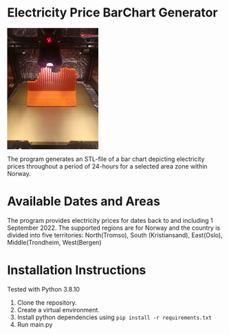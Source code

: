 # Electricity Price BarChart Generator

<img src="miscellaneous/3d-print.jpg" width="42%" alt="Partyhats" align="center">

The program generates an STL-file of a bar chart depicting electricity prices throughout a period of 24-hours for a selected area zone within Norway.

# Available Dates and Areas

The program provides electricity prices for dates back to and including 1 September 2022.
The supported regions are for Norway and the country is divided into five territories: North(Tromso), South (Kristiansand),  East(Oslo),  Middle(Trondheim, West(Bergen)


# Installation Instructions
Tested with Python 3.8.10

1. Clone the repository.
2. Create a virtual environment.
3. Install python dependencies using `pip install -r requirements.txt`
4. Run main.py





